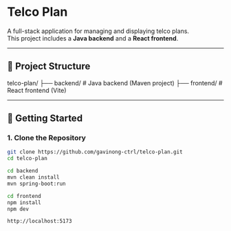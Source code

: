 # Telco Plan

A full-stack application for managing and displaying telco plans.  
This project includes a **Java backend** and a **React frontend**.

---

## 📂 Project Structure
telco-plan/
├── backend/ # Java backend (Maven project)
├── frontend/ # React frontend (Vite)

---

## 🚀 Getting Started

### 1. Clone the Repository
```bash
git clone https://github.com/gavinong-ctrl/telco-plan.git
cd telco-plan

cd backend
mvn clean install
mvn spring-boot:run

cd frontend
npm install
npm dev

http://localhost:5173
